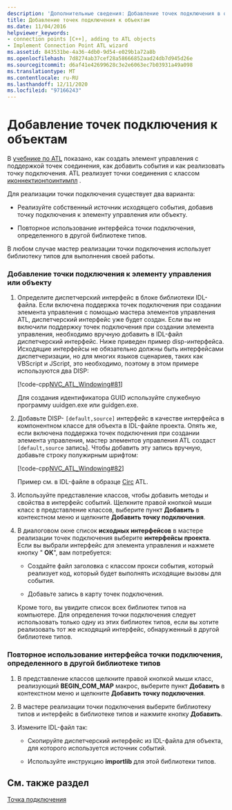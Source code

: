 ```yaml
---
description: 'Дополнительные сведения: Добавление точек подключения в объект'
title: Добавление точек подключения к объектам
ms.date: 11/04/2016
helpviewer_keywords:
- connection points [C++], adding to ATL objects
- Implement Connection Point ATL wizard
ms.assetid: 843531be-4a36-4db0-9d54-e029b1a72a8b
ms.openlocfilehash: 7d8274ab37cef28a58666852aad24db7d945d26e
ms.sourcegitcommit: d6af41e42699628c3e2e6063ec7b03931a49a098
ms.translationtype: MT
ms.contentlocale: ru-RU
ms.lasthandoff: 12/11/2020
ms.locfileid: "97166243"
---
```

# <a name="adding-connection-points-to-an-object"></a>Добавление точек подключения к объектам

В [учебнике по ATL](../atl/active-template-library-atl-tutorial.md) показано, как создать элемент управления с поддержкой точек соединения, как добавить события и как реализовать точку подключения. ATL реализует точки соединения с классом [иконнектионпоинтимпл](../atl/reference/iconnectionpointimpl-class.md) .

Для реализации точки подключения существует два варианта:

- Реализуйте собственный источник исходящего события, добавив точку подключения к элементу управления или объекту.

- Повторное использование интерфейса точки подключения, определенного в другой библиотеке типов.

В любом случае мастер реализации точки подключения использует библиотеку типов для выполнения своей работы.

### <a name="to-add-a-connection-point-to-a-control-or-object"></a>Добавление точки подключения к элементу управления или объекту

1. Определите диспетчерский интерфейс в блоке библиотеки IDL-файла. Если включена поддержка точек подключения при создании элемента управления с помощью мастера элементов управления ATL, диспетчерский интерфейс уже будет создан. Если вы не включили поддержку точек подключения при создании элемента управления, необходимо вручную добавить в IDL-файл диспетчерский интерфейс. Ниже приведен пример disp-интерфейса. Исходящие интерфейсы не обязательно должны быть интерфейсами диспетчеризации, но для многих языков сценариев, таких как VBScript и JScript, это необходимо, поэтому в этом примере используются два DISP:

   [!code-cpp[NVC_ATL_Windowing#81](../atl/codesnippet/cpp/adding-connection-points-to-an-object_1.idl)]

   Для создания идентификатора GUID используйте служебную программу uuidgen.exe или guidgen.exe.

2. Добавьте DISP- `[default,source]` интерфейс в качестве интерфейса в компонентном классе для объекта в IDL-файле проекта. Опять же, если включена поддержка точек подключения при создании элемента управления, мастер элементов управления ATL создаст `[default,source` запись]. Чтобы добавить эту запись вручную, добавьте строку полужирным шрифтом:

   [!code-cpp[NVC_ATL_Windowing#82](../atl/codesnippet/cpp/adding-connection-points-to-an-object_2.idl)]

   Пример см. в IDL-файле в образце [Circ](../overview/visual-cpp-samples.md) ATL.

3. Используйте представление классов, чтобы добавить методы и свойства в интерфейс событий. Щелкните правой кнопкой мыши класс в представление классов, выберите пункт **Добавить** в контекстном меню и щелкните **Добавить точку подключения**.

4. В диалоговом окне список **исходных интерфейсов** в мастере реализации точек подключения выберите **интерфейсы проекта**. Если вы выбрали интерфейс для элемента управления и нажмете кнопку " **ОК**", вам потребуется:

   - Создайте файл заголовка с классом прокси события, который реализует код, который будет выполнять исходящие вызовы для события.

   - Добавьте запись в карту точек подключения.

   Кроме того, вы увидите список всех библиотек типов на компьютере. Для определения точки подключения следует использовать только одну из этих библиотек типов, если вы хотите реализовать тот же исходящий интерфейс, обнаруженный в другой библиотеке типов.

### <a name="to-reuse-a-connection-point-interface-defined-in-another-type-library"></a>Повторное использование интерфейса точки подключения, определенного в другой библиотеке типов

1. В представление классов щелкните правой кнопкой мыши класс, реализующий **BEGIN_COM_MAP** макрос, выберите пункт **Добавить** в контекстном меню и щелкните **Добавить точку подключения**.

2. В мастере реализации точки подключения выберите библиотеку типов и интерфейс в библиотеке типов и нажмите кнопку **Добавить**.

3. Измените IDL-файл так:

   - Скопируйте диспетчерский интерфейс из IDL-файла для объекта, для которого используется источник событий.

   - Используйте инструкцию **importlib** для этой библиотеки типов.

## <a name="see-also"></a>См. также раздел

[Точка подключения](../atl/atl-connection-points.md)
